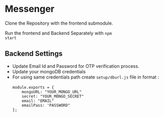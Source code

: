 # Messenger

Clone the Repository with the frontend submodule.

Run the frontend and Backend Separately with <code>npm start</code>

<h2>Backend Settings</h2>
<ul>
<li>Update Email Id and Password for OTP verification process.</li>
<li>Update your mongoDB credentials</li>
<li>For using same credentials path create <code>setup/dburl.js</code> file in format :<br>
<code>
module.exports = {
    mongoURL: "YOUR_MONGO_URL"
    secret: "YOUR_MONGO_SECRET"
    email: "EMAIL"
    emailPass: 'PASSWORD"
};
</code>
</li>
</ul>
